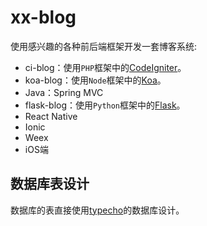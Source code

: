 # xx-blog

使用感兴趣的各种前后端框架开发一套博客系统:

 - ci-blog：使用`PHP`框架中的[CodeIgniter](http://www.codeigniter.com/)。
 - koa-blog：使用`Node`框架中的[Koa](https://github.com/koajs/koa)。
 - Java：Spring MVC
 - flask-blog：使用`Python`框架中的[Flask](https://github.com/pallets/flask)。
 - React Native
 - Ionic
 - Weex
 - iOS端

## 数据库表设计

数据库的表直接使用[typecho](https://github.com/typecho/typecho/blob/master/install/Mysql.sql)的数据库设计。
